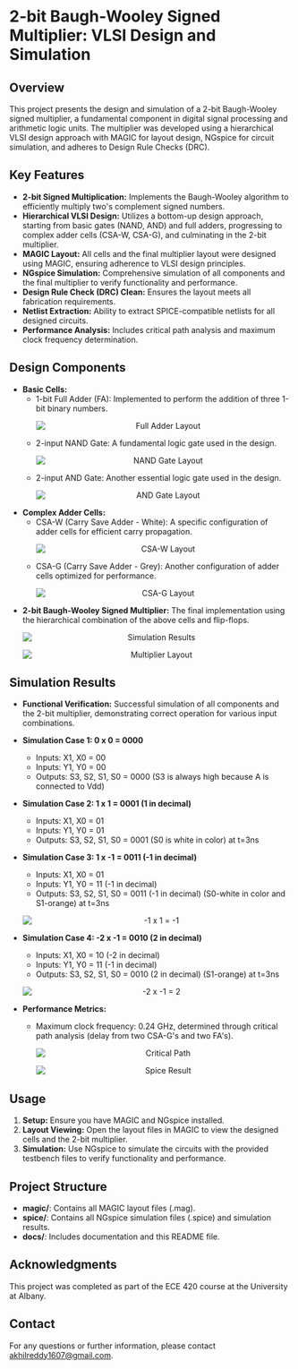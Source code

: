 # 2-bit Baugh-Wooley Signed Multiplier: VLSI Design and Simulation

## Overview

This project presents the design and simulation of a 2-bit Baugh-Wooley signed multiplier, a fundamental component in digital signal processing and arithmetic logic units. The multiplier was developed using a hierarchical VLSI design approach with MAGIC for layout design, NGspice for circuit simulation, and adheres to Design Rule Checks (DRC).

## Key Features

* **2-bit Signed Multiplication:** Implements the Baugh-Wooley algorithm to efficiently multiply two's complement signed numbers.
* **Hierarchical VLSI Design:** Utilizes a bottom-up design approach, starting from basic gates (NAND, AND) and full adders, progressing to complex adder cells (CSA-W, CSA-G), and culminating in the 2-bit multiplier.
* **MAGIC Layout:** All cells and the final multiplier layout were designed using MAGIC, ensuring adherence to VLSI design principles.
* **NGspice Simulation:** Comprehensive simulation of all components and the final multiplier to verify functionality and performance.
* **Design Rule Check (DRC) Clean:** Ensures the layout meets all fabrication requirements.
* **Netlist Extraction:** Ability to extract SPICE-compatible netlists for all designed circuits.
* **Performance Analysis:** Includes critical path analysis and maximum clock frequency determination.

## Design Components

* **Basic Cells:**
    * 1-bit Full Adder (FA): Implemented to perform the addition of three 1-bit binary numbers.
        <p align="center"><img src="images/famagic.jpg" alt="Full Adder Layout" style="display: block; margin: 0 auto;"></p>
    * 2-input NAND Gate: A fundamental logic gate used in the design.
        <p align="center"><img src="images/nandmagic.png" alt="NAND Gate Layout" style="display: block; margin: 0 auto;"></p>
    * 2-input AND Gate: Another essential logic gate used in the design.
        <p align="center"><img src="images/andmagic.png" alt="AND Gate Layout" style="display: block; margin: 0 auto;"></p>
* **Complex Adder Cells:**
    * CSA-W (Carry Save Adder - White): A specific configuration of adder cells for efficient carry propagation.
        <p align="center"><img src="images/csawmagic.png" alt="CSA-W Layout" style="display: block; margin: 0 auto;"></p>
    * CSA-G (Carry Save Adder - Grey): Another configuration of adder cells optimized for performance.
        <p align="center"><img src="images/csagmagic.png" alt="CSA-G Layout" style="display: block; margin: 0 auto;"></p>
* **2-bit Baugh-Wooley Signed Multiplier:** The final implementation using the hierarchical combination of the above cells and flip-flops.
    <p align="center"><img src="images/layout.png" alt="Simulation Results" style="display: block; margin: 0 auto;"></p>
    <p align="center"><img src="images/mulmagic.png" alt="Multiplier Layout" style="display: block; margin: 0 auto;"></p>

## Simulation Results

* **Functional Verification:** Successful simulation of all components and the 2-bit multiplier, demonstrating correct operation for various input combinations.

* **Simulation Case 1: 0 x 0 = 0000**
    * Inputs: X1, X0 = 00
    * Inputs: Y1, Y0 = 00
    * Outputs: S3, S2, S1, S0 = 0000 (S3 is always high because A is connected to Vdd)

* **Simulation Case 2: 1 x 1 = 0001 (1 in decimal)**
    * Inputs: X1, X0 = 01
    * Inputs: Y1, Y0 = 01
    * Outputs: S3, S2, S1, S0 = 0001 (S0 is white in color) at t=3ns

* **Simulation Case 3: 1 x -1 = 0011 (-1 in decimal)**
    * Inputs: X1, X0 = 01
    * Inputs: Y1, Y0 = 11 (-1 in decimal)
    * Outputs: S3, S2, S1, S0 = 0011 (-1 in decimal) (S0-white in color and S1-orange) at t=3ns
    <p align="center"><img src="images/-1x1.png" alt="-1 x 1 = -1" style="display: block; margin: 0 auto;"></p>

* **Simulation Case 4: -2 x -1 = 0010 (2 in decimal)**
    * Inputs: X1, X0 = 10 (-2 in decimal)
    * Inputs: Y1, Y0 = 11 (-1 in decimal)
    * Outputs: S3, S2, S1, S0 = 0010 (2 in decimal) (S1-orange) at t=3ns
    <p align="center"><img src="images/-2x-1.png" alt="-2 x -1 = 2" style="display: block; margin: 0 auto;"></p>

* **Performance Metrics:**
    * Maximum clock frequency: 0.24 GHz, determined through critical path analysis (delay from two CSA-G's and two FA's).
        <p align="center"><img src="images/criticalpath.png" alt="Critical Path" style="display: block; margin: 0 auto;"></p>
        <p align="center"><img src="images/spiceresult.png" alt="Spice Result" style="display: block; margin: 0 auto;"></p>

## Usage

1.  **Setup:** Ensure you have MAGIC and NGspice installed.
2.  **Layout Viewing:** Open the layout files in MAGIC to view the designed cells and the 2-bit multiplier.
3.  **Simulation:** Use NGspice to simulate the circuits with the provided testbench files to verify functionality and performance.

## Project Structure

* **magic/**: Contains all MAGIC layout files (.mag).
* **spice/**: Contains all NGspice simulation files (.spice) and simulation results.
* **docs/**: Includes documentation and this README file.

## Acknowledgments

This project was completed as part of the ECE 420 course at the University at Albany.

## Contact

For any questions or further information, please contact akhilreddy1607@gmail.com.
